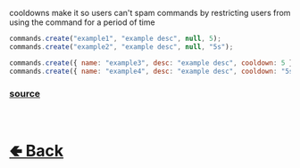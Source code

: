 cooldowns make it so users can't spam commands by restricting users from using the command for a period of time<br>
```js
commands.create("example1", "example desc", null, 5);
commands.create("example2", "example desc", null, "5s");

commands.create({ name: "example3", desc: "example desc", cooldown: 5 });
commands.create({ name: "example4", desc: "example desc", cooldown: "5s" });
```

### [source](https://github.com/paigeroid/noscord.js/blob/main/src/Services/CommandService/custard/CooldownHandle.js)

<br> <h1> [🢀 Back](https://github.com/paigeroid/noscord.js/wiki/Guides) </h1>